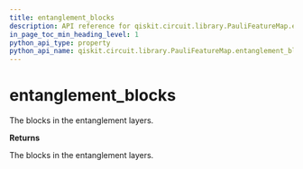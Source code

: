 ```yaml
---
title: entanglement_blocks
description: API reference for qiskit.circuit.library.PauliFeatureMap.entanglement_blocks
in_page_toc_min_heading_level: 1
python_api_type: property
python_api_name: qiskit.circuit.library.PauliFeatureMap.entanglement_blocks
---
```


# entanglement\_blocks

The blocks in the entanglement layers.

**Returns**

The blocks in the entanglement layers.

